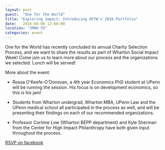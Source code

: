 ```yaml
---
layout: post
guest:  "One for the World"
title: "Exploring Impact: Introducing OFTW's 2016 Portfolio"
date:   2016-04-06 12:00:00
location: "JMHH 55"
categories: event
---
```


One for the World has recently concluded its annual Charity Selection Process, and we want to share the results as part of Wharton Social Impact Week! Come join us to learn more about our process and the organizations we selected. Lunch will be served!

More about the event:

- Rossa O'Keefe-O'Donovan, a 4th year Economics PhD student at UPenn will be running the session. His focus is on development economics, so this is his jam!

- Students from Wharton undergrad, Wharton MBA, UPenn Law and the UPenn medical school all participated in the process as well, and will be presenting their findings on each of our recommended organizations.

- Professor Corinne Low (Wharton BEPP department) and Kyle Sherman from the Center for High Impact Philanthropy have both given input throughout the process.

[RSVP on facebook](https://www.facebook.com/profile.php?id=1068370093282869&fref=ts)





